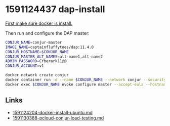 # 1591124437 dap-install
[First make sure docker is install.](1591124204-docker-install-ubuntu.md)

Then run and configure the DAP master:

```bash
CONJUR_NAME=conjur-master
IMAGE_NAME=captainfluffytoes/dap:11.4.0
CONJUR_HOSTNAME=$CONJUR_NAME
CONJUR_MASTER_ALT_NAMES=alt-name1,alt-name2
ADMIN_PASSWORD=CYberark11@@
CONJUR_ACCOUNT=v1

docker network create conjur
docker container run -d --name $CONJUR_NAME --network conjur --security-opt=seccomp:unconfined -p 443:443 -p 5432:5432 -p 1999:1999 $IMAGE_NAME
docker exec $CONJUR_NAME evoke configure master --accept-eula --hostname $CONJUR_HOSTNAME --master-altnames --admin-password $ADMIN_PASSWORD $CONJUR_ACCOUNT
```



## Links
- [1591124204-docker-install-ubuntu.md](1591124204-docker-install-ubuntu.md)
- [1591130388-pcloud-conjur-load-testing.md](1591130388-pcloud-conjur-load-testing.md)
